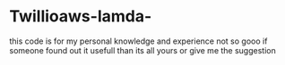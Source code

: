 # Twillioaws-lamda-
this code is for my personal knowledge and experience not so gooo if someone found out it usefull than its all yours or give me the suggestion
